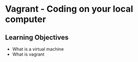 # Vagrant - Coding on your local computer
## Learning Objectives
* What is a virtual machine
* What is vagrant
